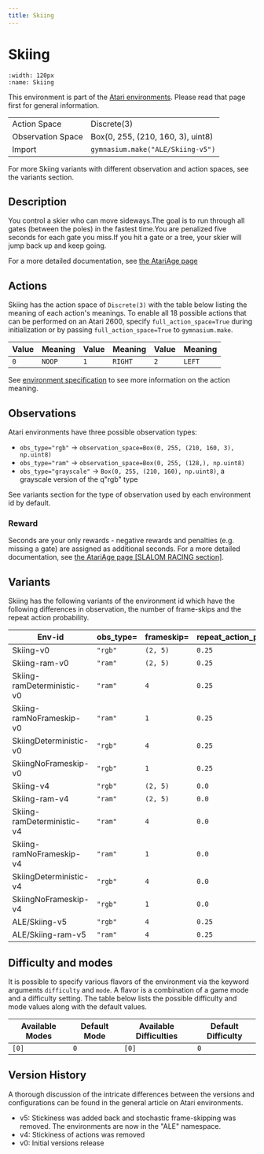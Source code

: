 ```yaml
---
title: Skiing
---
```


# Skiing

```{figure} ../_static/videos/environments/skiing.gif
:width: 120px
:name: Skiing
```

This environment is part of the <a href='..'>Atari environments</a>. Please read that page first for general information.

|                   |                                   |
|-------------------|-----------------------------------|
| Action Space      | Discrete(3)                       |
| Observation Space | Box(0, 255, (210, 160, 3), uint8) |
| Import            | `gymnasium.make("ALE/Skiing-v5")` |

For more Skiing variants with different observation and action spaces, see the variants section.

## Description

You control a skier who can move sideways.The goal is to run through all gates (between the poles) in the fastest time.You are penalized five seconds for each gate you miss.If you hit a gate or a tree, your skier will jump back up and keep going.

For a more detailed documentation, see [the AtariAge page](https://atariage.com/manual_html_page.php?SoftwareLabelID=434)

## Actions

Skiing has the action space of `Discrete(3)` with the table below listing the meaning of each action's meanings.
To enable all 18 possible actions that can be performed on an Atari 2600, specify `full_action_space=True` during
initialization or by passing `full_action_space=True` to `gymnasium.make`.

| Value   | Meaning   | Value   | Meaning   | Value   | Meaning   |
|---------|-----------|---------|-----------|---------|-----------|
| `0`     | `NOOP`    | `1`     | `RIGHT`   | `2`     | `LEFT`    |

See [environment specification](../env-spec) to see more information on the action meaning.

## Observations

Atari environments have three possible observation types:

- `obs_type="rgb"` -> `observation_space=Box(0, 255, (210, 160, 3), np.uint8)`
- `obs_type="ram"` -> `observation_space=Box(0, 255, (128,), np.uint8)`
- `obs_type="grayscale"` -> `Box(0, 255, (210, 160), np.uint8)`, a grayscale version of the q"rgb" type

See variants section for the type of observation used by each environment id by default.

### Reward

Seconds are your only rewards - negative rewards and penalties (e.g. missing a gate) are assigned as additional seconds. For a more detailed documentation, see [the AtariAge page [SLALOM RACING section]](https://atariage.com/manual_html_page.php?SoftwareLabelID=434).

## Variants

Skiing has the following variants of the environment id which have the following differences in observation,
the number of frame-skips and the repeat action probability.

| Env-id                     | obs_type=   | frameskip=   | repeat_action_probability=   |
|----------------------------|-------------|--------------|------------------------------|
| Skiing-v0                  | `"rgb"`     | `(2, 5)`     | `0.25`                       |
| Skiing-ram-v0              | `"ram"`     | `(2, 5)`     | `0.25`                       |
| Skiing-ramDeterministic-v0 | `"ram"`     | `4`          | `0.25`                       |
| Skiing-ramNoFrameskip-v0   | `"ram"`     | `1`          | `0.25`                       |
| SkiingDeterministic-v0     | `"rgb"`     | `4`          | `0.25`                       |
| SkiingNoFrameskip-v0       | `"rgb"`     | `1`          | `0.25`                       |
| Skiing-v4                  | `"rgb"`     | `(2, 5)`     | `0.0`                        |
| Skiing-ram-v4              | `"ram"`     | `(2, 5)`     | `0.0`                        |
| Skiing-ramDeterministic-v4 | `"ram"`     | `4`          | `0.0`                        |
| Skiing-ramNoFrameskip-v4   | `"ram"`     | `1`          | `0.0`                        |
| SkiingDeterministic-v4     | `"rgb"`     | `4`          | `0.0`                        |
| SkiingNoFrameskip-v4       | `"rgb"`     | `1`          | `0.0`                        |
| ALE/Skiing-v5              | `"rgb"`     | `4`          | `0.25`                       |
| ALE/Skiing-ram-v5          | `"ram"`     | `4`          | `0.25`                       |

## Difficulty and modes

It is possible to specify various flavors of the environment via the keyword arguments `difficulty` and `mode`.
A flavor is a combination of a game mode and a difficulty setting. The table below lists the possible difficulty and mode values
along with the default values.

| Available Modes   | Default Mode   | Available Difficulties   | Default Difficulty   |
|-------------------|----------------|--------------------------|----------------------|
| `[0]`             | `0`            | `[0]`                    | `0`                  |

## Version History

A thorough discussion of the intricate differences between the versions and configurations can be found in the general article on Atari environments.

* v5: Stickiness was added back and stochastic frame-skipping was removed. The environments are now in the "ALE" namespace.
* v4: Stickiness of actions was removed
* v0: Initial versions release
